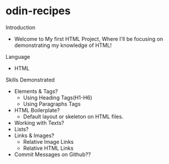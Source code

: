# odin-recipes
Introduction
- Welcome to My first HTML Project, Where I'll be focusing on demonstrating my knowledge of HTML!

Language
- HTML

Skills Demonstrated
- Elements & Tags?
    - Using Heading Tags(H1-H6)
    - Using Paragraphs Tags 
- HTML Boilerplate?
    - Default layout or skeleton on HTML files. 
- Working with Texts?
- Lists?
- Links & Images?
    - Relative Image Links 
    - Relative HTML Links 
- Commit Messages on Github??